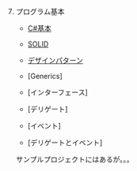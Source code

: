 7. プログラム基本
     + [C#基本](https://drive.google.com/drive/folders/1wERc8OBgpYX3IYyQwG1kEKyiMEyuSYhc)
     + [SOLID](https://docs.google.com/presentation/d/1AQHom6KNkfL_i8yaNO-AGiae9hwqkhe_pTkE7F3y5Go/edit#slide=id.g2b5527353c7_0_113)
     + [デザインパターン](DesignPattern/0.md)


     + [Generics]
     + [インターフェース]
     + [デリゲート]
     + [イベント]
     + [デリゲートとイベント]

     サンプルプロジェクトにはあるが。。。
     


